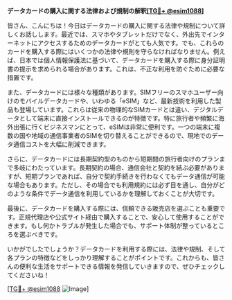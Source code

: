 **データカードの購入に関する法律および規制の解釈[[TG💪+ @esim1088](https://t.me/s/esim1088)]**

皆さん、こんにちは！今日はデータカードの購入に関する法律や規制について詳しくお話しします。最近では、スマホやタブレットだけでなく、外出先でインターネットにアクセスするためのデータカードがとても人気です。でも、これらのカードを購入する際にはいくつかの法律や規則を守らなければなりません。例えば、日本では個人情報保護法に基づいて、データカードを購入する際に身分証明書の提示を求められる場合があります。これは、不正な利用を防ぐために必要な措置です。

また、データカードには様々な種類があります。SIMフリーのスマホユーザー向けのモバイルデータカードや、いわゆる「eSIM」など、最新技術を利用した製品も登場しています。これらは従来の物理的なSIMカードとは違い、デジタルデータとして端末に直接インストールできるのが特徴です。特に旅行者や頻繁に海外出張に行くビジネスマンにとって、eSIMは非常に便利です。一つの端末に複数の国や地域の通信事業者のSIMを切り替えることができるので、現地でのデータ通信コストを大幅に削減できます。

さらに、データカードには長期契約型のものから短期間の旅行者向けのプランまで多岐にわたっています。長期契約の場合、通信会社と契約を結ぶ必要がありますが、短期プランであれば、自分で契約手続きを行わなくてもデータ通信が可能な場合もあります。ただし、その場合でも利用規約には必ず目を通し、自分がどのような条件でデータ通信を利用しているかを理解しておくことが大切です。

最後に、データカードを購入する際には、信頼できる販売店を選ぶことも重要です。正規代理店や公式サイト経由で購入することで、安心して使用することができます。もし何かトラブルが発生した場合でも、サポート体制が整っているところを選ぶべきです。

いかがでしたでしょうか？データカードを利用する際には、法律や規制、そして各プランの特徴などをしっかり理解することがポイントです。これからも、皆さんの便利な生活をサポートできる情報を発信していきますので、ぜひチェックしてくださいね！

[[TG💪+ @esim1088](https://t.me/s/esim1088) ![Image](https://i.postimg.cc/Y0z9fWf4/image.png)]